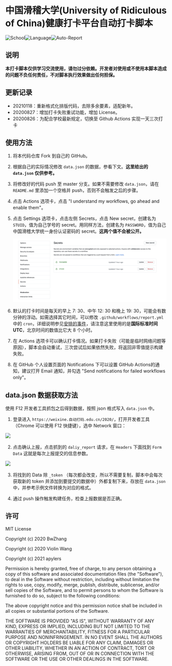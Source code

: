 # 中国滑稽大学(University of Ridiculous of China)健康打卡平台自动打卡脚本

![School](https://img.shields.io/badge/School-URC-blue.svg)![Language](https://img.shields.io/badge/Language-Python3-yellow.svg)![Auto-Report](https://github.com/apylers/URC-ncov-AutoReport/workflows/Auto-Report/badge.svg)

## 说明

**本打卡脚本仅供学习交流使用，请勿过分依赖。开发者对使用或不使用本脚本造成的问题不负任何责任，不对脚本执行效果做出任何担保。**

## 更新记录

- 20210118：重新格式化排版代码，去除多余要素，适配新年。
- 20200827：增加打卡失败重试功能，增加 License。
- 20200826：为配合学校最新规定，切换至 Github Actions 实现一天三次打卡

## 使用方法

1. 将本代码仓库 Fork 到自己的 GitHub。

2. 根据自己的实际情况修改 `data.json` 的数据，参看下文。**这里给出的 `data.json` 仅供参考。**

3. 将修改好的代码 push 至 master 分支。如果不需要修改 `data.json`，请在 `README.md` 里添加一个空格并 push，否则不会触发之后的步骤。

4. 点击 Actions 选项卡，点击 "I understand my workflows, go ahead and enable them"。

5. 点击 Settings 选项卡，点击左侧 Secrets，点击 New secret，创建名为 `STUID`，值为自己学号的 secret。用同样方法，创建名为 `PASSWORD`，值为自己中国滑稽大学统一身份认证密码的 secret。**这两个值不会被公开。**

   ![](imgs/secrets.png)

6. 默认的打卡时间是每天的早上 7: 30、中午 12: 30 和晚上 19: 30，可能会有数分钟的浮动。如需选择其它时间，可以修改 `.github/workflows/report.yml` 中的 `cron`，详细说明参见[安排的事件](https://docs.github.com/cn/actions/reference/events-that-trigger-workflows#scheduled-events)，请注意这里使用的是**国际标准时间 UTC**，北京时间的数值比它大 8 个小时。

7. 在 Actions 选项卡可以确认打卡情况。如果打卡失败（可能是临时网络问题等原因），脚本会自动重试，三次尝试后如果依然失败，将返回非零值提示构建失败。

8. 在 GitHub 个人设置页面的 Notifications 下可以设置 GitHub Actions的通知，建议打开 Email 通知，并勾选 "Send notifications for failed workflows only"。

## data.json 数据获取方法

使用 F12 开发者工具抓包之后得到数据，按照 json 格式写入 `data.json` 中。

1. 登录进入 `https://weixine.自动打码.edu.cn/2020/`，打开开发者工具（Chrome 可以使用 F12 快捷键），选中 Network 窗口：

![](./imgs/1.png)

2. 点击确认上报，点击抓到的 `daliy_report` 请求，在 `Headers` 下面找到 `Form Data` 这就是每次上报提交的信息参数。

![](./imgs/2.png)

3. 将找到的 Data 除 `_token` （每次都会改变，所以不需要复制，脚本中会每次获取新的 token 并添加到要提交的数据中）外都复制下来，存放在 `data.json` 中，并参考示例文件转换为对应的格式。

4. 通过 push 操作触发构建任务，检查上报数据是否正确。

## 许可

MIT License

Copyright (c) 2020 BwZhang

Copyright (c) 2020 Violin Wang

Copyright (c) 2021 apylers

Permission is hereby granted, free of charge, to any person obtaining a copy of this software and associated documentation files (the "Software"), to deal in the Software without restriction, including without limitation the rights to use, copy, modify, merge, publish, distribute, sublicense, and/or sell copies of the Software, and to permit persons to whom the Software is furnished to do so, subject to the following conditions:

The above copyright notice and this permission notice shall be included in all copies or substantial portions of the Software.

THE SOFTWARE IS PROVIDED "AS IS", WITHOUT WARRANTY OF ANY KIND, EXPRESS OR IMPLIED, INCLUDING BUT NOT LIMITED TO THE WARRANTIES OF MERCHANTABILITY, FITNESS FOR A PARTICULAR PURPOSE AND NONINFRINGEMENT. IN NO EVENT SHALL THE AUTHORS OR COPYRIGHT HOLDERS BE LIABLE FOR ANY CLAIM, DAMAGES OR OTHER LIABILITY, WHETHER IN AN ACTION OF CONTRACT, TORT OR OTHERWISE, ARISING FROM, OUT OF OR IN CONNECTION WITH THE SOFTWARE OR THE USE OR OTHER DEALINGS IN THE SOFTWARE.